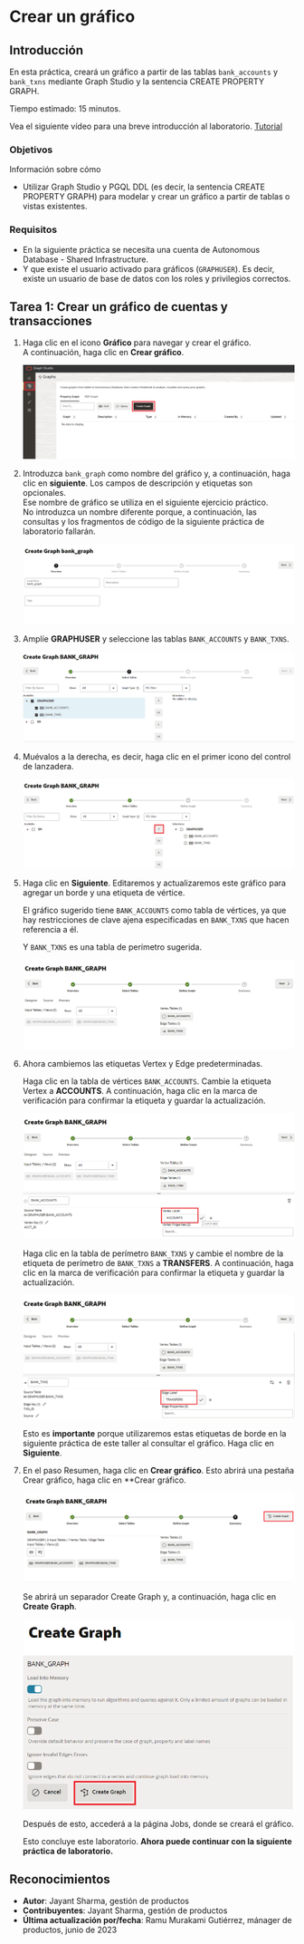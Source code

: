 # Crear un gráfico

## Introducción

En esta práctica, creará un gráfico a partir de las tablas `bank_accounts` y `bank_txns` mediante Graph Studio y la sentencia CREATE PROPERTY GRAPH.

Tiempo estimado: 15 minutos.

Vea el siguiente vídeo para una breve introducción al laboratorio. [Tutorial](videohub:1_j5xjw77c)

### Objetivos

Información sobre cómo

*   Utilizar Graph Studio y PGQL DDL (es decir, la sentencia CREATE PROPERTY GRAPH) para modelar y crear un gráfico a partir de tablas o vistas existentes.

### Requisitos

*   En la siguiente práctica se necesita una cuenta de Autonomous Database - Shared Infrastructure.
*   Y que existe el usuario activado para gráficos (`GRAPHUSER`). Es decir, existe un usuario de base de datos con los roles y privilegios correctos.

## Tarea 1: Crear un gráfico de cuentas y transacciones

1.  Haga clic en el icono **Gráfico** para navegar y crear el gráfico.  
    A continuación, haga clic en **Crear gráfico**.
    
    ![Muestra dónde está el modelador de botón de creación](images/graph-create-button.png " ")
    
2.  Introduzca `bank_graph` como nombre del gráfico y, a continuación, haga clic en **siguiente**. Los campos de descripción y etiquetas son opcionales.  
    Ese nombre de gráfico se utiliza en el siguiente ejercicio práctico.  
    No introduzca un nombre diferente porque, a continuación, las consultas y los fragmentos de código de la siguiente práctica de laboratorio fallarán.
    
    ![Muestra la ventana de creación de gráfico en la que se asigna un nombre al gráfico](./images/create-graph-dialog.png " ")
    
3.  Amplíe **GRAPHUSER** y seleccione las tablas `BANK_ACCOUNTS` y `BANK_TXNS`.
    
    ![Muestra cómo seleccionar BANK_ACCOUNTS y BANK_TXNS](./images/select-tables.png " ")
    
4.  Muévalos a la derecha, es decir, haga clic en el primer icono del control de lanzadera.
    
    ![Muestra las tablas seleccionadas](./images/selected-tables.png " ")
    
5.  Haga clic en **Siguiente**. Editaremos y actualizaremos este gráfico para agregar un borde y una etiqueta de vértice.
    
    El gráfico sugerido tiene `BANK_ACCOUNTS` como tabla de vértices, ya que hay restricciones de clave ajena especificadas en `BANK_TXNS` que hacen referencia a él.
    
    Y `BANK_TXNS` es una tabla de perímetro sugerida.
    
    ![Muestra el vértice y la tabla de aristas](./images/create-graph-suggested-model.png " ")
    
6.  Ahora cambiemos las etiquetas Vertex y Edge predeterminadas.
    
    Haga clic en la tabla de vértices `BANK_ACCOUNTS`. Cambie la etiqueta Vertex a **ACCOUNTS**. A continuación, haga clic en la marca de verificación para confirmar la etiqueta y guardar la actualización.
    
    ![Se cambió el nombre de la etiqueta del vértice a Cuentas](images/edit-accounts-vertex-label.png " ")
    
    Haga clic en la tabla de perímetro `BANK_TXNS` y cambie el nombre de la etiqueta de perímetro de `BANK_TXNS` a **TRANSFERS**. A continuación, haga clic en la marca de verificación para confirmar la etiqueta y guardar la actualización.
    
    ![Se ha cambiado el nombre de la etiqueta del borde a Transferencias](images/edit-edge-label.png " ")
    
    Esto es **importante** porque utilizaremos estas etiquetas de borde en la siguiente práctica de este taller al consultar el gráfico. Haga clic en **Siguiente**.
    

7.  En el paso Resumen, haga clic en **Crear gráfico**. Esto abrirá una pestaña Crear gráfico, haga clic en \*\*Crear gráfico.
    
    ![Muestra el separador Trabajo con el estado Correcto](./images/jobs-create-graph.png " ")
    
    Se abrirá un separador Create Graph y, a continuación, haga clic en **Create Graph**.
    
    ![Muestra la función en memoria activada y el botón Crear gráfico](./images/create-graph-in-memory.png " ")
    
    Después de esto, accederá a la página Jobs, donde se creará el gráfico.
    
    Esto concluye este laboratorio. **Ahora puede continuar con la siguiente práctica de laboratorio.**
    

## Reconocimientos

*   **Autor**: Jayant Sharma, gestión de productos
*   **Contribuyentes**: Jayant Sharma, gestión de productos
*   **Última actualización por/fecha**: Ramu Murakami Gutiérrez, mánager de productos, junio de 2023